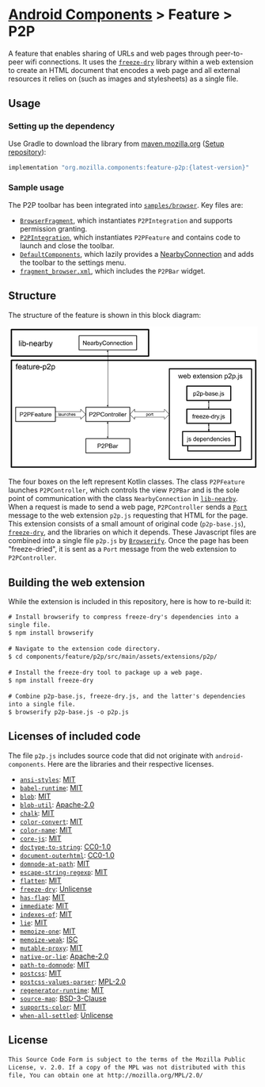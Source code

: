 # [Android Components](../../../README.md) > Feature > P2P

A feature that enables sharing of URLs and web pages through peer-to-peer wifi
connections. It uses the [`freeze-dry`](https://github.com/WebMemex/freeze-dry) library within a
web extension to
create an HTML document that encodes a web page and all external resources it relies on
(such as images and stylesheets) as a single file.

## Usage

### Setting up the dependency

Use Gradle to download the library from [maven.mozilla.org](https://maven.mozilla.org/) ([Setup repository](../../../README.md#maven-repository)):

```Groovy
implementation "org.mozilla.components:feature-p2p:{latest-version}"
```

### Sample usage

The P2P toolbar has been integrated into [`samples/browser`](../../../samples/browser). Key files are:

* [`BrowserFragment`](../../../samples/browser/src/main/java/org/mozilla/samples/browser/BrowserFragment.kt),
which instantiates `P2PIntegration` and supports permission granting.
* [`P2PIntegration`](../../../samples/browser/src/main/java/org/mozilla/samples/browser/integration/P2PIntegration.kt),
which instantiates `P2PFeature` and contains code to launch and close the toolbar.
* [`DefaultComponents`](../../../samples/browser/src/main/java/org/mozilla/samples/browser/DefaultComponents.kt), which lazily provides a 
[NearbyConnection](../../components/lib/nearby/src/main/java/mozilla/components/lib/nearby/NearbyConnection.kt) and adds the toolbar to the settings menu.
* [`fragment_browser.xml`](../../../samples/browser/src/main/res/layout/fragment_browser.xml), which includes the `P2PBar` widget.

## Structure

The structure of the feature is shown in this block diagram:

![block diagram](docs/feature-p2p-block-diagram.png)

The four boxes on the left represent Kotlin classes.
The class `P2PFeature` launches `P2PController`, which controls the view `P2PBar` and is the sole
point of communication with the class `NearbyConnection` in [`lib-nearby`](../../lib/nearby/README.md).
When a request is made to send a web page, `P2PController` sends a 
[`Port`](https://developer.mozilla.org/en-US/docs/Mozilla/Add-ons/WebExtensions/API/runtime/Port) 
message to the web extension `p2p.js` requesting that HTML for the page. This extension consists of 
a small amount of original code (`p2p-base.js`), [`freeze-dry`](https://github.com/WebMemex/freeze-dry), and
the libraries on which it depends. These Javascript files are combined into a single file `p2p.js` by
[`Browserify`](http://browserify.org/). Once the page has been "freeze-dried", it is sent as a `Port` message
from the web extension to `P2PController`.

## Building the web extension

While the extension is included in this repository,
here is how to re-build it:

```
# Install browserify to compress freeze-dry's dependencies into a single file.
$ npm install browserify

# Navigate to the extension code directory.
$ cd components/feature/p2p/src/main/assets/extensions/p2p/

# Install the freeze-dry tool to package up a web page.
$ npm install freeze-dry

# Combine p2p-base.js, freeze-dry.js, and the latter's dependencies into a single file.
$ browserify p2p-base.js -o p2p.js
```

## Licenses of included code

The file `p2p.js` includes source code that did not originate with `android-components`. 
Here are the libraries and their respective licenses.

* [`ansi-styles`](https://www.npmjs.com/package/ansi-styles): [MIT](https://opensource.org/licenses/MIT)
* [`babel-runtime`](https://www.npmjs.com/package/babel-runtime): [MIT](https://opensource.org/licenses/MIT)
* [`blob`](https://www.npmjs.com/package/blob): [MIT](https://opensource.org/licenses/MIT)
* [`blob-util`](https://www.npmjs.com/package/blob-util): [Apache-2.0](https://www.apache.org/licenses/LICENSE-2.0)
* [`chalk`](https://www.npmjs.com/package/chalk): [MIT](https://opensource.org/licenses/MIT)
* [`color-convert`](https://www.npmjs.com/package/color-convert): [MIT](https://opensource.org/licenses/MIT)
* [`color-name`](https://www.npmjs.com/package/color-name): [MIT](https://opensource.org/licenses/MIT)
* [`core-js`](https://www.npmjs.com/package/core-js): [MIT](https://opensource.org/licenses/MIT)
* [`doctype-to-string`](https://www.npmjs.com/package/doctype-to-string): [CC0-1.0](https://creativecommons.org/publicdomain/zero/1.0/)
* [`document-outerhtml`](https://www.npmjs.com/package/document-outerhtml): [CC0-1.0](https://creativecommons.org/publicdomain/zero/1.0/)
* [`domnode-at-path`](https://www.npmjs.com/package/domnode-at-path): [MIT](https://opensource.org/licenses/MIT)
* [`escape-string-regexp`](https://www.npmjs.com/package/escape-string-regexp): [MIT](https://opensource.org/licenses/MIT)
* [`flatten`](https://www.npmjs.com/package/flatten): [MIT](https://opensource.org/licenses/MIT)
* [`freeze-dry`](https://www.npmjs.com/package/freeze-dry): [Unlicense](https://unlicense.org/)
* [`has-flag`](https://www.npmjs.com/package/has-flag): [MIT](https://opensource.org/licenses/MIT)
* [`immediate`](https://www.npmjs.com/package/immediate): [MIT](https://opensource.org/licenses/MIT)
* [`indexes-of`](https://www.npmjs.com/package/indexes-of): [MIT](https://opensource.org/licenses/MIT)
* [`lie`](https://www.npmjs.com/package/lie): [MIT](https://opensource.org/licenses/MIT)
* [`memoize-one`](https://www.npmjs.com/package/memoize-one): [MIT](https://opensource.org/licenses/MIT)
* [`memoize-weak`](https://www.npmjs.com/package/memoize-weak): [ISC](https://opensource.org/licenses/ISC)
* [`mutable-proxy`](https://www.npmjs.com/package/mutable-proxy): [MIT](https://opensource.org/licenses/MIT)
* [`native-or-lie`](https://www.npmjs.com/package/native-or-lie): [Apache-2.0](https://www.apache.org/licenses/LICENSE-2.0)
* [`path-to-domnode`](https://www.npmjs.com/package/path-to-domnode): [MIT](https://opensource.org/licenses/MIT)
* [`postcss`](https://www.npmjs.com/package/postcss): [MIT](https://opensource.org/licenses/MIT)
* [`postcss-values-parser`](https://www.npmjs.com/package/postcss-values-parser): [MPL-2.0](http://mozilla.org/MPL/2.0/)
* [`regenerator-runtime`](https://www.npmjs.com/package/regenerator-runtime): [MIT](https://opensource.org/licenses/MIT)
* [`source-map`](https://www.npmjs.com/package/source-map): [BSD-3-Clause](https://opensource.org/licenses/BSD-3-Clause)
* [`supports-color`](https://www.npmjs.com/package/supports-color): [MIT](https://opensource.org/licenses/MIT)
* [`when-all-settled`](https://www.npmjs.com/package/when-all-settled): [Unlicense](https://unlicense.org/)


## License

    This Source Code Form is subject to the terms of the Mozilla Public
    License, v. 2.0. If a copy of the MPL was not distributed with this
    file, You can obtain one at http://mozilla.org/MPL/2.0/
